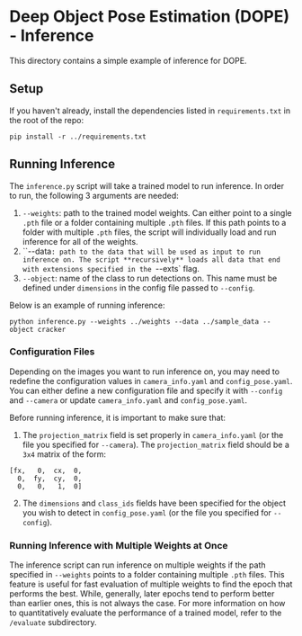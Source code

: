 # Deep Object Pose Estimation (DOPE) - Inference 

This directory contains a simple example of inference for DOPE.


## Setup

If you haven't already, install the dependencies listed in `requirements.txt`
in the root of the repo:

```
pip install -r ../requirements.txt
```

## Running Inference

The `inference.py` script will take a trained model to run inference. In order to run, the following 3 arguments are needed: 
1. `--weights`: path to the trained model weights. Can either point to a single `.pth` file or a folder containing multiple `.pth` files. If this path points to a folder with multiple `.pth` files, the script will individually load and run inference for all of the weights.
2. ``--data`: path to the data that will be used as input to run inference on. The script **recursively** loads all data that end with extensions specified in the `--exts` flag.
3. `--object`: name of the class to run detections on. This name must be defined under `dimensions` in the config file passed to `--config`.

Below is an example of running inference:

```
python inference.py --weights ../weights --data ../sample_data --object cracker
```

### Configuration Files
Depending on the images you want to run inference on, you may need to redefine the configuration values in `camera_info.yaml` and `config_pose.yaml`.
You can either define a new configuration file and specify it with `--config` and `--camera` or update `camera_info.yaml` and `config_pose.yaml`.

Before running inference, it is important to make sure that: 
1. The `projection_matrix` field is set properly in `camera_info.yaml` (or the file you specified for `--camera`). 
The `projection_matrix` field should be a `3x4` matrix of the form:
```
[fx,   0,  cx,  0,
  0,  fy,  cy,  0,
  0,   0,   1,  0]
```

2. The `dimensions` and `class_ids` fields have been specified for the object you wish to detect in `config_pose.yaml` (or the file you specified for `--config`).

### Running Inference with Multiple Weights at Once
The inference script can run inference on multiple weights if the path specified in ``--weights`` points to a folder containing multiple `.pth` files.
This feature is useful for fast evaluation of multiple weights to find the epoch that performs the best.
While, generally, later epochs tend to perform better than earlier ones, this is not always the case.
For more information on how to quantitatively evaluate the performance of a trained model, refer to the `/evaluate` subdirectory.  
